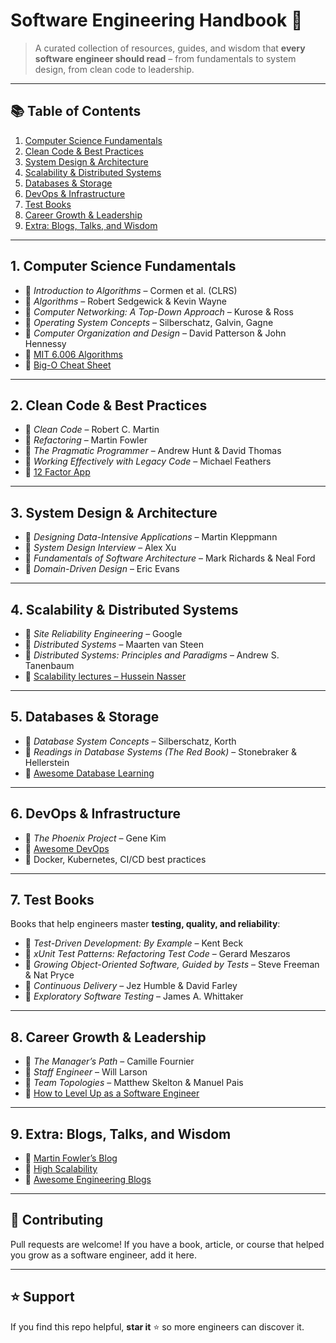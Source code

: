 # Software Engineering Handbook 📘  

> A curated collection of resources, guides, and wisdom that **every software engineer should read** – from fundamentals to system design, from clean code to leadership.  

---

## 📚 Table of Contents  

1. [Computer Science Fundamentals](#1-computer-science-fundamentals)  
2. [Clean Code & Best Practices](#2-clean-code--best-practices)  
3. [System Design & Architecture](#3-system-design--architecture)  
4. [Scalability & Distributed Systems](#4-scalability--distributed-systems)  
5. [Databases & Storage](#5-databases--storage)  
6. [DevOps & Infrastructure](#6-devops--infrastructure)  
7. [Test Books](#7-test-books)  
8. [Career Growth & Leadership](#8-career-growth--leadership)  
9. [Extra: Blogs, Talks, and Wisdom](#9-extra-blogs-talks-and-wisdom)  

---

## 1. Computer Science Fundamentals  
- 📖 *Introduction to Algorithms* – Cormen et al. (CLRS)  
- 📖 *Algorithms* – Robert Sedgewick & Kevin Wayne  
- 📖 *Computer Networking: A Top-Down Approach* – Kurose & Ross  
- 📖 *Operating System Concepts* – Silberschatz, Galvin, Gagne  
- 📖 *Computer Organization and Design* – David Patterson & John Hennessy  
- 🎥 [MIT 6.006 Algorithms](https://ocw.mit.edu/courses/6-006-introduction-to-algorithms-fall-2011/)  
- 🔗 [Big-O Cheat Sheet](https://www.bigocheatsheet.com/)  

---

## 2. Clean Code & Best Practices  
- 📖 *Clean Code* – Robert C. Martin  
- 📖 *Refactoring* – Martin Fowler  
- 📖 *The Pragmatic Programmer* – Andrew Hunt & David Thomas  
- 📖 *Working Effectively with Legacy Code* – Michael Feathers  
- 🔗 [12 Factor App](https://12factor.net/)  

---

## 3. System Design & Architecture  
- 📖 *Designing Data-Intensive Applications* – Martin Kleppmann  
- 📖 *System Design Interview* – Alex Xu  
- 📖 *Fundamentals of Software Architecture* – Mark Richards & Neal Ford  
- 📖 *Domain-Driven Design* – Eric Evans  

---

## 4. Scalability & Distributed Systems  
- 📖 *Site Reliability Engineering* – Google  
- 📖 *Distributed Systems* – Maarten van Steen  
- 📖 *Distributed Systems: Principles and Paradigms* – Andrew S. Tanenbaum  
- 🎥 [Scalability lectures – Hussein Nasser](https://www.youtube.com/c/HusseinNasser-software-engineering)  

---

## 5. Databases & Storage  
- 📖 *Database System Concepts* – Silberschatz, Korth  
- 📖 *Readings in Database Systems (The Red Book)* – Stonebraker & Hellerstein  
- 🔗 [Awesome Database Learning](https://github.com/pingcap/awesome-database-learning)  

---

## 6. DevOps & Infrastructure  
- 📖 *The Phoenix Project* – Gene Kim  
- 🔗 [Awesome DevOps](https://github.com/ligurio/awesome-devops)  
- 🔧 Docker, Kubernetes, CI/CD best practices  

---

## 7. Test Books  
Books that help engineers master **testing, quality, and reliability**:  
- 📖 *Test-Driven Development: By Example* – Kent Beck  
- 📖 *xUnit Test Patterns: Refactoring Test Code* – Gerard Meszaros  
- 📖 *Growing Object-Oriented Software, Guided by Tests* – Steve Freeman & Nat Pryce  
- 📖 *Continuous Delivery* – Jez Humble & David Farley  
- 📖 *Exploratory Software Testing* – James A. Whittaker  

---

## 8. Career Growth & Leadership  
- 📖 *The Manager’s Path* – Camille Fournier  
- 📖 *Staff Engineer* – Will Larson  
- 📖 *Team Topologies* – Matthew Skelton & Manuel Pais  
- 🎥 [How to Level Up as a Software Engineer](https://www.youtube.com/watch?v=Uxx6I-g4Vt0)  

---

## 9. Extra: Blogs, Talks, and Wisdom  
- 🔗 [Martin Fowler’s Blog](https://martinfowler.com/)  
- 🔗 [High Scalability](http://highscalability.com/)  
- 🔗 [Awesome Engineering Blogs](https://github.com/kilimchoi/engineering-blogs)  

---

## 🤝 Contributing  
Pull requests are welcome! If you have a book, article, or course that helped you grow as a software engineer, add it here.  

---

## ⭐ Support  
If you find this repo helpful, **star it** ⭐ so more engineers can discover it.  
